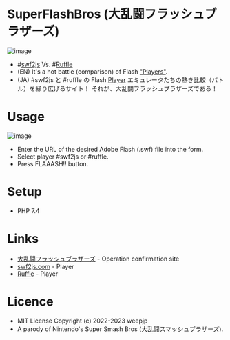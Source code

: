 # SuperFlashBros (大乱闘フラッシュブラザーズ)

![image](https://user-images.githubusercontent.com/3696720/213860994-09499cff-ff4c-4a80-b13f-47101d758465.png)

- #[swf2js](https://swf2js.com/) Vs. #[Ruffle](https://ruffle.rs/)
- (EN) It's a hot battle (comparison) of Flash <u>"Players"</u>.
- (JA) #swf2js と #ruffle の Flash <u>Player</u> エミュレータたちの熱き比較（バトル）を繰り広げるサイト！ それが、大乱闘フラッシュブラザーズである！

# Usage

![image](https://user-images.githubusercontent.com/3696720/213863045-58e99146-1b6a-4be1-a20c-2370e432e933.png)

- Enter the URL of the desired Adobe Flash (.swf) file into the form.
- Select player #swf2js or #ruffle.
- Press FLAAASH!! button.

# Setup

- PHP 7.4 


# Links

- [大乱闘フラッシュブラザーズ](https://weep.jp/swf/) - Operation confirmation site
- [swf2js.com](https://swf2js.com/) - Player
- [Ruffle](https://ruffle.rs/) - Player

# Licence

- MIT License Copyright (c) 2022-2023 weepjp
- A parody of Nintendo's Super Smash Bros (大乱闘スマッシュブラザーズ).
